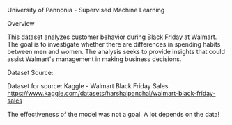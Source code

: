 University of Pannonia - Supervised Machine Learning

Overview

This dataset analyzes customer behavior during Black Friday at Walmart. The goal is to investigate whether there are differences in spending habits between men and women. The analysis seeks to provide insights that could assist Walmart's management in making business decisions.

Dataset Source:

Dataset for source: Kaggle - Walmart Black Friday Sales
https://www.kaggle.com/datasets/harshalpanchal/walmart-black-friday-sales

The effectiveness of the model was not a goal. A lot depends on the data!
